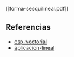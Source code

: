 [[forma-sesquilineal.pdf]]

## Referencias
- [esp-vectorial](./esp-vectorial.md)
- [aplicacion-lineal](./aplicacion-lineal.md)
